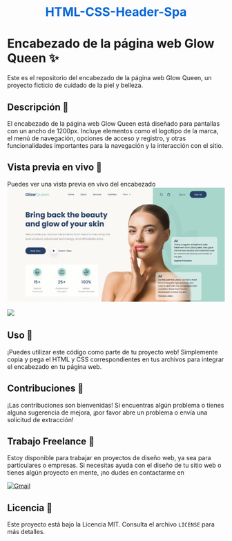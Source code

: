 <h1 align="center" style="color: #0366d6;">
   HTML-CSS-Header-Spa
</h1>

# Encabezado de la página web Glow Queen ✨

Este es el repositorio del encabezado de la página web Glow Queen, un proyecto ficticio de cuidado de la piel y belleza.


## Descripción 📝

El encabezado de la página web Glow Queen está diseñado para pantallas con un ancho de 1200px. Incluye elementos como el logotipo de la marca, el menú de navegación, opciones de acceso y registro, y otras funcionalidades importantes para la navegación y la interacción con el sitio.

## Vista previa en vivo 🌟

Puedes ver una vista previa en vivo del encabezado ![Web Spa](/img/Spa-Beauty.png)

<a href="https://github.com/EstherChuCortes/CSS-header-Spa-Beautiful" target="_blank">
    <img src="https://img.shields.io/static/v1?label=|&message=VER CODIGO&color=f&style=plastic&logo=github&logo-color=white"/>
</a>  


## Uso 🚀

¡Puedes utilizar este código como parte de tu proyecto web! Simplemente copia y pega el HTML y CSS correspondientes en tus archivos para integrar el encabezado en tu página web.

## Contribuciones 🤝

¡Las contribuciones son bienvenidas! Si encuentras algún problema o tienes alguna sugerencia de mejora, ¡por favor abre un problema o envía una solicitud de extracción!

## Trabajo Freelance 💼

Estoy disponible para trabajar en proyectos de diseño web, ya sea para particulares o empresas. Si necesitas ayuda con el diseño de tu sitio web o tienes algún proyecto en mente, ¡no dudes en contactarme en 
<br>

[![Gmail](https://img.shields.io/badge/Email%20personal-white?style=for-the-badge&logo=gmail&logoColor=white&label=esttherchu13%40hotmail.com&labelColor=black&color=%23EA4335)](mailto:estherchu13@hotmail.com)

## Licencia 📄

Este proyecto está bajo la Licencia MIT. Consulta el archivo `LICENSE` para más detalles.
